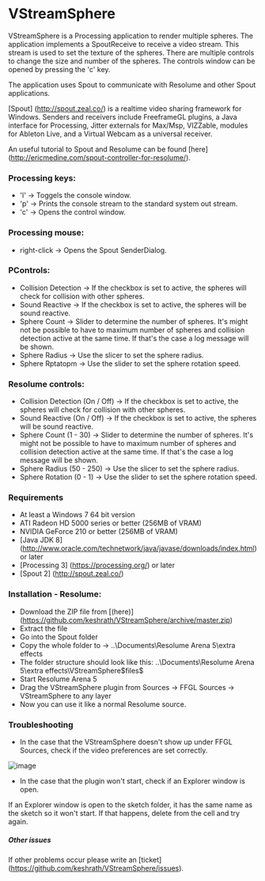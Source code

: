 # VStreamSphere

VStreamSphere is a Processing application to render multiple spheres. The
application implements a SpoutReceive to receive a video stream. This stream
is used to set the texture of the spheres. There are multiple controls to
change the size and number of the spheres. The controls window can be opened
by pressing the 'c' key.

The application uses Spout to communicate with Resolume and other Spout applications.

[Spout] (http://spout.zeal.co/) is a realtime video sharing framework for Windows.
Senders and receivers include FreeframeGL plugins, a Java interface for Processing,
Jitter externals for Max/Msp, VIZZable, modules for Ableton Live, and a Virtual
Webcam as a universal receiver.

An useful tutorial to Spout and Resolume can be found [here] (http://ericmedine.com/spout-controller-for-resolume/).

### Processing keys:

* 'l'   ->   Toggels the console window.
* 'p'   ->   Prints the console stream to the standard system out stream.
* 'c'   ->   Opens the control window.

### Processing mouse:

* right-click 	-> 	 Opens the Spout SenderDialog.

### PControls:

* Collision Detection   ->   If the checkbox is set to active, the spheres will check for collision with other spheres.
* Sound Reactive        ->   If the checkbox is set to active, the spheres will be sound reactive.
* Sphere Count          ->   Slider to determine the number of spheres. It's might not be possible to have to maximum number of
							 spheres and collision detection active at the same time. If that's the case a log message will be shown.
* Sphere Radius         ->   Use the slicer to set the sphere radius.
* Sphere Rptatopm       ->   Use the slider to set the sphere rotation speed.

### Resolume controls:

* Collision Detection   (On / Off)      ->   If the checkbox is set to active, the spheres will check for collision with other spheres.
* Sound Reactive        (On / Off)	 	->   If the checkbox is set to active, the spheres will be sound reactive.
* Sphere Count          (1 -   30)      ->   Slider to determine the number of spheres. It's might not be possible to have to maximum number of
										     spheres and collision detection active at the same time. If that's the case a log message will be shown.
* Sphere Radius         (50 - 250)      ->   Use the slicer to set the sphere radius.
* Sphere Rotation       (0  -   1)		->   Use the slider to set the sphere rotation speed.

###  Requirements

* At least a Windows 7 64 bit version
* ATI Radeon HD 5000 series or better (256MB of VRAM)
* NVIDIA GeForce 210 or better (256MB of VRAM)
* [Java JDK 8] (http://www.oracle.com/technetwork/java/javase/downloads/index.html) or later
* [Processing 3] (https://processing.org/) or later
* [Spout 2] (http://spout.zeal.co/)

### Installation - Resolume:

* Download the ZIP file from [(here)] (https://github.com/keshrath/VStreamSphere/archive/master.zip)
* Extract the file
* Go into the Spout folder
* Copy the whole folder to -> ..\Documents\Resolume Arena 5\extra effects
* The folder structure should look like this: ..\Documents\Resolume Arena 5\extra effects\VStreamSphere\$files$
* Start Resolume Arena 5
* Drag the VStreamSphere plugin from Sources -> FFGL Sources -> VStreamSphere to any layer
* Now you can use it like a normal Resolume source.

### Troubleshooting

* In the case that the VStreamSphere doesn't show up under FFGL Sources, check if the video preferences are set correctly.

![image](https://cloud.githubusercontent.com/assets/4851083/12148611/b3fcdfe8-b49f-11e5-93d4-c56586529043.jpg)

* In the case that the plugin won't start, check if an Explorer window is open.

If an Explorer window is open to the sketch folder, it has the same name as the sketch so it won't start. If that
happens, delete from the cell and try again.

##### Other issues

If other problems occur please write an [ticket] (https://github.com/keshrath/VStreamSphere/issues).




